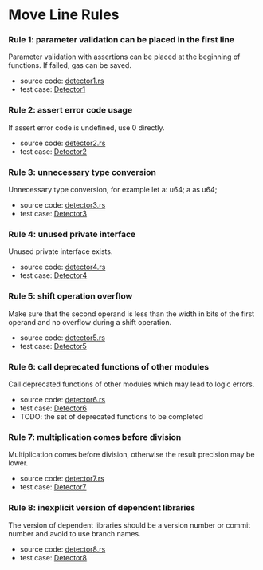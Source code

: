 # Move Line Rules

### Rule 1: parameter validation can be placed in the first line
Parameter validation with assertions can be placed at the beginning of functions. If failed, gas can be saved.
- source code: [detector1.rs](./detector1.rs)
- test case: [Detector1](../../../tests/cases/Detector1)

### Rule 2: assert error code usage
If assert error code is undefined, use 0 directly.
- source code: [detector2.rs](./detector2.rs)
- test case: [Detector2](../../../tests/cases/Detector2)

### Rule 3: unnecessary type conversion
Unnecessary type conversion, for example let a: u64; a as u64;
- source code: [detector3.rs](./detector3.rs)
- test case: [Detector3](../../../tests/cases/Detector3)

### Rule 4: unused private interface
Unused private interface exists.
- source code: [detector4.rs](./detector4.rs)
- test case: [Detector4](../../../tests/cases/Detector4)

### Rule 5: shift operation overflow
Make sure that the second operand is less than the width in bits of the first operand and no overflow during a shift operation.
- source code: [detector5.rs](./detector5.rs)
- test case: [Detector5](../../../tests/cases/Detector5)

### Rule 6: call deprecated functions of other modules
Call deprecated functions of other modules which may lead to logic errors.
- source code: [detector6.rs](./detector6.rs)
- test case: [Detector6](../../../tests/cases/Detector6)
- TODO: the set of deprecated functions to be completed

### Rule 7: multiplication comes before division
Multiplication comes before division, otherwise the result precision may be lower.
- source code: [detector7.rs](./detector7.rs)
- test case: [Detector7](../../../tests/cases/Detector8)

### Rule 8: inexplicit version of dependent libraries
The version of dependent libraries should be a version number or commit number and avoid to use branch names.
- source code: [detector8.rs](./detector8.rs)
- test case: [Detector8](../../../tests/cases/Detector8)
